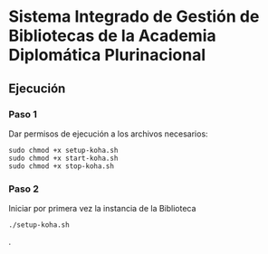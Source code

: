 # Sistema Integrado de Gestión de Bibliotecas de la Academia Diplomática Plurinacional
## Ejecución
### Paso 1
Dar permisos de ejecución a los archivos necesarios:
```
sudo chmod +x setup-koha.sh
sudo chmod +x start-koha.sh
sudo chmod +x stop-koha.sh
```
### Paso 2
Iniciar por primera vez la instancia de la Biblioteca
```
./setup-koha.sh
```
.
